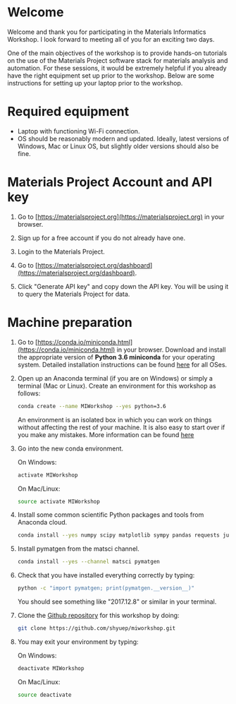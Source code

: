 # Welcome

Welcome and thank you for participating in the Materials Informatics Workshop. 
I look forward to meeting all of you for an exciting two days.

One of the main objectives of the workshop is to provide hands-on tutorials on 
the use of the Materials Project software stack for materials analysis and 
automation. For these sessions, it would be extremely helpful if you already 
have the right equipment set up prior to the workshop. Below are some
instructions for setting up your laptop prior to the workshop.

# Required equipment

* Laptop with functioning Wi-Fi connection.
* OS should be reasonably modern and updated. Ideally, latest versions of 
  Windows, Mac or Linux OS, but slightly older versions should also be fine.

# Materials Project Account and API key

1. Go to [https://materialsproject.org](https://materialsproject.org) in your
   browser.

2. Sign up for a free account if you do not already have one.

3. Login to the Materials Project.

4. Go to [https://materialsproject.org/dashboard](https://materialsproject.org/dashboard).

5. Click "Generate API key" and copy down the API key. You will be using it to
   query the Materials Project for data.

# Machine preparation

1. Go to [https://conda.io/miniconda.html](https://conda.io/miniconda.html) 
   in your browser. Download and install the appropriate version of 
   **Python 3.6 miniconda** for your operating system. Detailed installation
   instructions can be found [here](https://conda.io/docs/user-guide/install/index.html) 
   for all OSes.

2. Open up an Anaconda terminal (if you are on Windows) or simply a terminal 
   (Mac or Linux). Create an environment for this workshop as follows:
   ```bash
   conda create --name MIWorkshop --yes python=3.6
   ```
   An environment is an isolated box in which you can work on things without
   affecting the rest of your machine. It is also easy to start over if you make
   any mistakes. More information can be found
   [here](https://conda.io/miniconda.html)

3. Go into the new conda environment.

   On Windows:
   ```bash
   activate MIWorkshop
   ```
   
   On Mac/Linux:
   ```bash
   source activate MIWorkshop
   ```

4. Install some common scientific Python packages and tools from Anaconda cloud.

   ```bash
   conda install --yes numpy scipy matplotlib sympy pandas requests jupyter git
   ```

5. Install pymatgen from the matsci channel.

   ```bash
   conda install --yes --channel matsci pymatgen
   ```

6. Check that you have installed everything correctly by typing:

   ```bash
   python -c "import pymatgen; print(pymatgen.__version__)"
   ```

   You should see something like "2017.12.8" or similar in your terminal.

7. Clone the [Github repository](https://github.com/shyuep/miworkshop.git) for
   this workshop by doing:

   ```bash
   git clone https://github.com/shyuep/miworkshop.git
   ```

7. You may exit your environment by typing:

   On Windows:
   ```bash
   deactivate MIWorkshop
   ```

   On Mac/Linux:
   ```bash
   source deactivate
   ```
   
